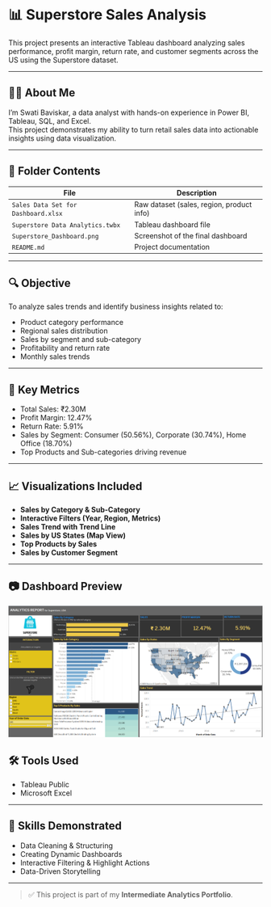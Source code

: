 # 📊 Superstore Sales Analysis

This project presents an interactive Tableau dashboard analyzing sales performance, profit margin, return rate, and customer segments across the US using the Superstore dataset.

---

## 👩‍💻 About Me

I’m Swati Baviskar, a data analyst with hands-on experience in Power BI, Tableau, SQL, and Excel.  
This project demonstrates my ability to turn retail sales data into actionable insights using data visualization.

---

## 📁 Folder Contents

| File | Description |
|------|-------------|
| `Sales Data Set for Dashboard.xlsx` | Raw dataset (sales, region, product info) |
| `Superstore Data Analytics.twbx` | Tableau dashboard file |
| `Superstore_Dashboard.png` | Screenshot of the final dashboard |
| `README.md` | Project documentation |

---

## 🔍 Objective

To analyze sales trends and identify business insights related to:

- Product category performance
- Regional sales distribution
- Sales by segment and sub-category
- Profitability and return rate
- Monthly sales trends

---

## 📌 Key Metrics

- Total Sales: ₹2.30M  
- Profit Margin: 12.47%  
- Return Rate: 5.91%  
- Sales by Segment: Consumer (50.56%), Corporate (30.74%), Home Office (18.70%)  
- Top Products and Sub-categories driving revenue

---

## 📈 Visualizations Included

- **Sales by Category & Sub-Category**
- **Interactive Filters (Year, Region, Metrics)**
- **Sales Trend with Trend Line**
- **Sales by US States (Map View)**
- **Top Products by Sales**
- **Sales by Customer Segment**

---

## 📷 Dashboard Preview

![Superstore_Dashboard.png](https://github.com/SWATIsBAVISKAR/Beginner_Projects/blob/main/Superstore%20Sales%20Analysis/Superstore_Dashboard.png)


## 🛠 Tools Used

- Tableau Public
- Microsoft Excel

---

## 🧠 Skills Demonstrated

- Data Cleaning & Structuring
- Creating Dynamic Dashboards
- Interactive Filtering & Highlight Actions
- Data-Driven Storytelling

---

> ✅ This project is part of my **Intermediate Analytics Portfolio**.
